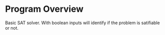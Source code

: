 # Program Overview
Basic SAT solver. With boolean inputs will identify if the problem is satifiable or not. 
